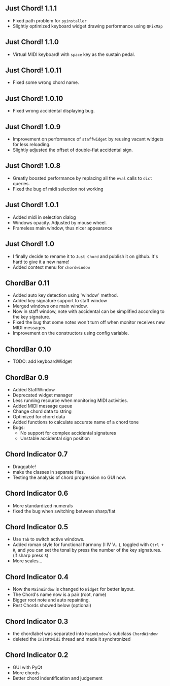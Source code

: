 ## Just Chord! 1.1.1
- Fixed path problem for `pyinstaller`
- Slightly optimized keyboard widget drawing performance using `QPixMap`

## Just Chord! 1.1.0
- Virtual MIDI keyboard! with `space` key as the sustain pedal.

## Just Chord! 1.0.11
- Fixed some wrong chord name.

## Just Chord! 1.0.10
- Fixed wrong accidental displaying bug. 

## Just Chord! 1.0.9
- Improvement on performance of `staffwidget` by reusing vacant widgets for less reloading.
- Slightly adjusted the offset of double-flat accidental sign.

## Just Chord! 1.0.8
- Greatly boosted performance by replacing all the `eval` calls to `dict` queries.
- Fixed the bug of midi selection not working

## Just Chord! 1.0.1
- Added midi in selection dialog
- Windows opacity. Adjusted by mouse wheel.
- Frameless main window, thus nicer appearance

## Just Chord! 1.0
- I finally decide to rename it to `Just Chord` and publish it on github. It's hard to give it a new name!
- Added context menu for `chordwindow`

## ChordBar 0.11
- Added auto key detection using 'window' method.
- Added key signature support to staff window
- Merged windows one main window.
- Now in staff window, note with accidental can be simplified according to the key signature.
- Fixed the bug that some notes won't turn off when monitor receives new MIDI messages.
- Improvement on the constructors using config variable.

## ChordBar 0.10
- TODO: add keyboardWidget

## ChordBar 0.9
- Added StaffWindow
- Deprecated widget manager
- Less running resource when monitoring MIDI activities.
- Added MIDI message queue
- Change chord data to string
- Optimized for chord data
- Added functions to calculate accurate name of a chord tone
- Bugs:
    - No support for complex accidental signatures
    - Unstable accidental sign position

## Chord Indicator 0.7
- Draggable!
- make the classes in separate files.
- Testing the analysis of chord progression no GUI now.


## Chord Indicator 0.6
- More standardized numerals
- fixed the bug when switching between sharp/flat

## Chord Indicator 0.5
- Use `Tab` to switch active windows.
- Added roman style for functional harmony (I IV V...), toggled with `Ctrl + R`,
  and you can set the tonal by press the number of the key signatures. 
  (if sharp press `S`)
- More scales...

## Chord Indicator 0.4
- Now the `MainWindow` is changed to `Widget` for better layout.
- The Chord's name now is a pair (root, name)
- Bigger root note and auto repainting.
- Rest Chords showed below (optional)

## Chord Indicator 0.3
- the chordlabel was separated into `MainWindow`'s subclass `ChordWindow`
- deleted the `InitRtMidi` thread and made it synchronized

## Chord Indicator 0.2
- GUI with PyQt
- More chords
- Better chord indentification and judgement
